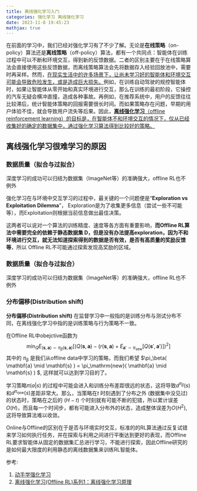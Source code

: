 ```yaml
---
title: 离线强化学习入门
categories: 强化学习 离线强化学习
date: 2023-11-8 19:45:23
mathjax: true
---
```


在前面的学习中，我们已经对强化学习有了不少了解。无论是**在线策略**（on-policy）算法还是**离线策略**（off-policy）算法，都有一个共同点：智能体在训练过程中可以不断和环境交互，得到新的反馈数据。二者的区别主要在于在线策略算法会直接使用这些反馈数据，而离线策略算法会先将数据存入经验回放池中，需要时再采样。然而，<u>在现实生活中的许多场景下，让尚未学习好的智能体和环境交互可能会导致危险发生，或是造成巨大损失。</u>例如，在训练自动驾驶的规控智能体时，如果让智能体从零开始和真实环境进行交互，那么在训练的最初阶段，它操控的汽车无疑会横冲直撞，造成各种事故。再例如，在推荐系统中，用户的反馈往往比较滞后，统计智能体策略的回报需要很长时间。而如果策略存在问题，早期的用户体验不佳，就会导致用户流失等后果。因此，<u>**离线强化学习**（offline reinforcement learning）的目标是，在智能体不和环境交互的情况下，仅从已经收集好的确定的数据集中，通过强化学习算法得到比较好的策略。</u>

## 离线强化学习很难学习的原因

### **数据质量（拟合与过拟合）**

深度学习的成功可以归结为数据集（ImageNet等）的准确强大，offline RL也不例外

强化学习在与环境中交互学习的过程中，最关键的一个问题便是“**Exploration vs Exploitation Dilemma**”， Exploration是为了收集更多信息（尝试一些不可能等），而Exploitation则根据当前信息做出最佳决策。

这两者可以说对一个算法的训练精度、速度等各方面有重要影响，**而Offline RL算法中需要完全的依赖于静态数据集 D，但是没有办法提高exploration，因为不和环境进行交互，就无法知道探索得到的数据是否有效，是否有高质量的奖励反馈等**，所以 Offline RL不可能通过探索发现高奖励的区域。

### **数据质量（拟合与过拟合）**

深度学习的成功可以归结为数据集（ImageNet等）的准确强大，offline RL也不例外

### 分布偏移(Distribution shift)

**分布偏移(Distribution shift)** 在监督学习中一般指的是训练分布与测试分布不同，在离线强化学习中指的是训练策略与行为策略不一致。

在Offline RL中obejctive函数为
$$
\min_QE_{(\mathbf{s},\mathbf{a})\sim\pi_\beta(\mathbf{s},\mathbf{a})}\left[\left(Q(\mathbf{s},\mathbf{a})-(r(\mathbf{s},\mathbf{a})+E_{\mathbf{a}'\sim\pi_{\mathrm{sew}}}\left[Q\left(\mathbf{s}',\mathbf{a}'\right)\right]\right)^2\right]
$$
其中的 $\pi_\mathrm{\beta}$ 是我们从offline data中学习的策略，而我们希望 $\pi_\beta( \mathbf{a} \mid \mathbf{s} ) = \pi_\mathrm{new}( \mathbf{a} \mid \mathbf{s} ) $, 这样就可以达到学习目的了。

学习策略$\pi(a|s)$ 的过程中可能会进入和训练分布差距很远的状态，这将导致$d^{\pi_\beta}(s)$ 和$d^{\pi_{\eta ew}}(s)$差距非常大。那么，当策略在$t$ 时刻遇到了分布之外 (数据集中没见过) 的状态时，策略在之后的 $(H-t)$ 个时刻就有可能不断的犯错，所以累计误差$O(H)$，而且每一个时间步，都有可能进入分布外的状态，造成整体误差为$O(H^2)$, 这将导致算法难以收敛。



Online与Offline的区别在于是否与环境实时交互，标准的的RL算法通过反复试错来学习如何执行任务，并在探索与利用之间进行平衡达到更好的表现，而Offline RL要求智能体从固定的数据集汇总进行学习，不能进行探索，因此Offline研究的是如何最大限度的利用静态的离线数据集来训练RL智能体。



































参考:

1. [动手学强化学习](https://hrl.boyuai.com/chapter/3/%E7%A6%BB%E7%BA%BF%E5%BC%BA%E5%8C%96%E5%AD%A6%E4%B9%A0)
2. [离线强化学习(Offline RL)系列1：离线强化学习原理](https://zhuanlan.zhihu.com/p/489470062)